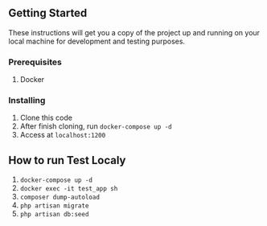 
## Getting Started
These instructions will get you a copy of the project up and running on your local machine for development and testing purposes.

### Prerequisites
1. Docker

### Installing
1. Clone this code
2. After finish cloning, run ```docker-compose up -d```
3. Access at ```localhost:1200```

## How to run Test Localy
1. ```docker-compose up -d```
1. ```docker exec -it test_app sh```
2. ```composer dump-autoload```
3. ```php artisan migrate```
4. ```php artisan db:seed```
